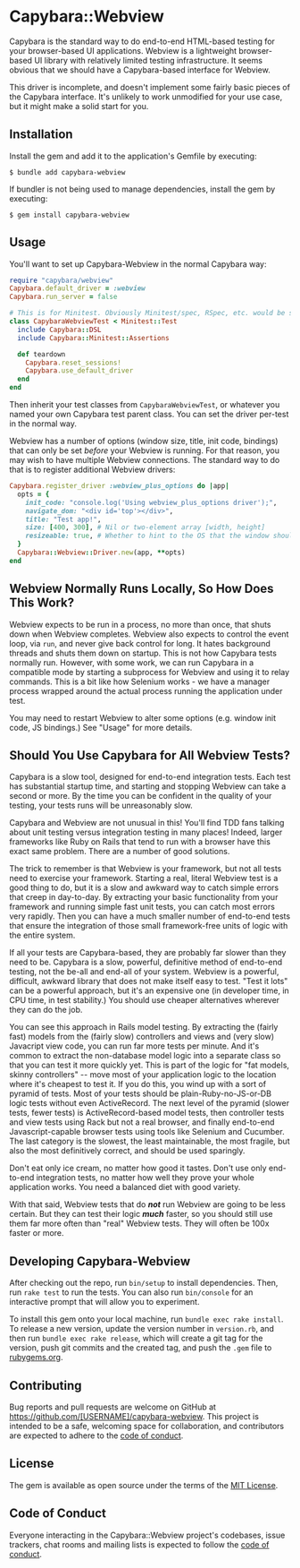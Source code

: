 # Capybara::Webview

Capybara is the standard way to do end-to-end HTML-based testing for your browser-based UI applications. Webview is a lightweight browser-based UI library with relatively limited testing infrastructure. It seems obvious that we should have a Capybara-based interface for Webview.

This driver is incomplete, and doesn't implement some fairly basic pieces of the Capybara interface. It's unlikely to work unmodified for your use case, but it might make a solid start for you.

## Installation

Install the gem and add it to the application's Gemfile by executing:

    $ bundle add capybara-webview

If bundler is not being used to manage dependencies, install the gem by executing:

    $ gem install capybara-webview

## Usage

You'll want to set up Capybara-Webview in the normal Capybara way:

```ruby
require "capybara/webview"
Capybara.default_driver = :webview
Capybara.run_server = false

# This is for Minitest. Obviously Minitest/spec, RSpec, etc. would be slightly different.
class CapybaraWebviewTest < Minitest::Test
  include Capybara::DSL
  include Capybara::Minitest::Assertions

  def teardown
    Capybara.reset_sessions!
    Capybara.use_default_driver
  end
end
```

Then inherit your test classes from `CapybaraWebviewTest`, or whatever you named your own Capybara test parent class. You can set the driver per-test in the normal way.

Webview has a number of options (window size, title, init code, bindings) that can only be set *before* your Webview is running. For that reason, you may wish to have multiple Webview connections. The standard way to do that is to register additional Webview drivers:

```ruby
Capybara.register_driver :webview_plus_options do |app|
  opts = {
    init_code: "console.log('Using webview_plus_options driver');",
    navigate_dom: "<div id='top'></div>",
    title: "Test app!",
    size: [400, 300], # Nil or two-element array [width, height]
    resizeable: true, # Whether to hint to the OS that the window should be resizeable by the user
  }
  Capybara::Webview::Driver.new(app, **opts)
end
```

## Webview Normally Runs Locally, So How Does This Work?

Webview expects to be run in a process, no more than once, that shuts down when Webview completes. Webview also expects to control the event loop, via `run`, and never give back control for long. It hates background threads and shuts them down on startup. This is not how Capybara tests normally run. However, with some work, we can run Capybara in a compatible mode by starting a subprocess for Webview and using it to relay commands. This is a bit like how Selenium works - we have a manager process wrapped around the actual process running the application under test.

You may need to restart Webview to alter some options (e.g. window init code, JS bindings.) See "Usage" for more details.

## Should You Use Capybara for All Webview Tests?

Capybara is a slow tool, designed for end-to-end integration tests. Each test has substantial startup time, and starting and stopping Webview can take a second or more. By the time you can be confident in the quality of your testing, your tests runs will be unreasonably slow.

Capybara and Webview are not unusual in this! You'll find TDD fans talking about unit testing versus integration testing in many places! Indeed, larger frameworks like Ruby on Rails that tend to run with a browser have this exact same problem. There are a number of good solutions.

The trick to remember is that Webview is your framework, but not all tests need to exercise your framework. Starting a real, literal Webview test is a good thing to do, but it is a slow and awkward way to catch simple errors that creep in day-to-day. By extracting your basic functionality from your framework and running simple fast unit tests, you can catch most errors very rapidly. Then you can have a much smaller number of end-to-end tests that ensure the integration of those small framework-free units of logic with the entire system.

If all your tests are Capybara-based, they are probably far slower than they need to be. Capybara is a slow, powerful, definitive method of end-to-end testing, not the be-all and end-all of your system. Webview is a powerful, difficult, awkward library that does not make itself easy to test. "Test it lots" can be a powerful approach, but it's an expensive one (in developer time, in CPU time, in test stability.) You should use cheaper alternatives wherever they can do the job.

You can see this approach in Rails model testing. By extracting the (fairly fast) models from the (fairly slow) controllers and views and (very slow) Javacript view code, you can run far more tests per minute. And it's common to extract the non-database model logic into a separate class so that you can test it more quickly yet. This is part of the logic for "fat models, skinny controllers" -- move most of your application logic to the location where it's cheapest to test it. If you do this, you wind up with a sort of pyramid of tests. Most of your tests should be plain-Ruby-no-JS-or-DB logic tests without even ActiveRecord. The next level of the pyramid (slower tests, fewer tests) is ActiveRecord-based model tests, then controller tests and view tests using Rack but not a real browser, and finally end-to-end Javascript-capable browser tests using tools like Selenium and Cucumber. The last category is the slowest, the least maintainable, the most fragile, but also the most definitively correct, and should be used sparingly.

Don't eat only ice cream, no matter how good it tastes. Don't use only end-to-end integration tests, no matter how well they prove your whole application works. You need a balanced diet with good variety.

With that said, Webview tests that do ***not*** run Webview are going to be less certain. But they can test their logic ***much*** faster, so you should still use them far more often than "real" Webview tests. They will often be 100x faster or more.

## Developing Capybara-Webview

After checking out the repo, run `bin/setup` to install dependencies. Then, run `rake test` to run the tests. You can also run `bin/console` for an interactive prompt that will allow you to experiment.

To install this gem onto your local machine, run `bundle exec rake install`. To release a new version, update the version number in `version.rb`, and then run `bundle exec rake release`, which will create a git tag for the version, push git commits and the created tag, and push the `.gem` file to [rubygems.org](https://rubygems.org).

## Contributing

Bug reports and pull requests are welcome on GitHub at https://github.com/[USERNAME]/capybara-webview. This project is intended to be a safe, welcoming space for collaboration, and contributors are expected to adhere to the [code of conduct](https://github.com/[USERNAME]/capybara-webview/blob/main/CODE_OF_CONDUCT.md).

## License

The gem is available as open source under the terms of the [MIT License](https://opensource.org/licenses/MIT).

## Code of Conduct

Everyone interacting in the Capybara::Webview project's codebases, issue trackers, chat rooms and mailing lists is expected to follow the [code of conduct](https://github.com/[USERNAME]/capybara-webview/blob/main/CODE_OF_CONDUCT.md).

